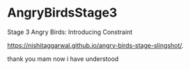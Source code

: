 # AngryBirdsStage3
Stage 3 Angry Birds: Introducing Constraint

 https://nishitaggarwal.github.io/angry-birds-stage-slingshot/.
 
 thank you mam now 
 i have understood
